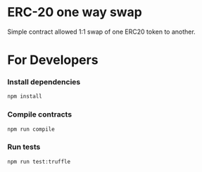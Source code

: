 # ERC-20 one way swap

Simple contract allowed 1:1 swap of one ERC20 token to another.

# For Developers

### Install dependencies

```sh
npm install
```


### Compile contracts

```sh
npm run compile
```

### Run tests

```sh
npm run test:truffle
```

